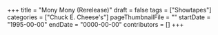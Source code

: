 +++
title = "Mony Mony (Rerelease)"
draft = false
tags = ["Showtapes"]
categories = ["Chuck E. Cheese's"]
pageThumbnailFile = ""
startDate = "1995-00-00"
endDate = "0000-00-00"
contributors = []
+++
